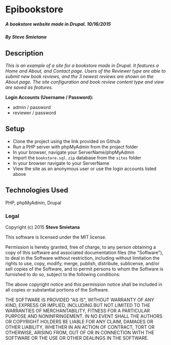 # Epibookstore

##### A bookstore website made in Drupal. 10/16/2015

##### _By Steve Smietana_

## Description

_This is an example of a site for a bookstore made in Drupal.  It features a Home and About, and Contact page.  Users of the Reviewer type are able to submit new book reviews, and the 3 newest reviews are shown on the About page.  The site configuration and book review content type and view are saved as features._


**Login Accounts (Username / Password):**

- admin  / password
- reviewer / password

## Setup

* Clone the project using the link provided on Github
* Run a PHP server with phpMyAdmin from the project folder
* In your browser, navigate  your ServerName/phpMyAdmin
* Import the ``bookstore.sql.zip`` database from the ``sites`` folder
* In your browser navigate to your ServerName
* View the site as an anonymous user or use the login accounts listed above

## Technologies Used

PHP, phpMyAdmin, Drupal

### Legal

Copyright (c) 2015 **Steve Smietana**

This software is licensed under the MIT license.

Permission is hereby granted, free of charge, to any person obtaining a copy
of this software and associated documentation files (the "Software"), to deal
in the Software without restriction, including without limitation the rights
to use, copy, modify, merge, publish, distribute, sublicense, and/or sell
copies of the Software, and to permit persons to whom the Software is
furnished to do so, subject to the following conditions:

The above copyright notice and this permission notice shall be included in
all copies or substantial portions of the Software.

THE SOFTWARE IS PROVIDED "AS IS", WITHOUT WARRANTY OF ANY KIND, EXPRESS OR
IMPLIED, INCLUDING BUT NOT LIMITED TO THE WARRANTIES OF MERCHANTABILITY,
FITNESS FOR A PARTICULAR PURPOSE AND NONINFRINGEMENT. IN NO EVENT SHALL THE
AUTHORS OR COPYRIGHT HOLDERS BE LIABLE FOR ANY CLAIM, DAMAGES OR OTHER
LIABILITY, WHETHER IN AN ACTION OF CONTRACT, TORT OR OTHERWISE, ARISING FROM,
OUT OF OR IN CONNECTION WITH THE SOFTWARE OR THE USE OR OTHER DEALINGS IN
THE SOFTWARE.
